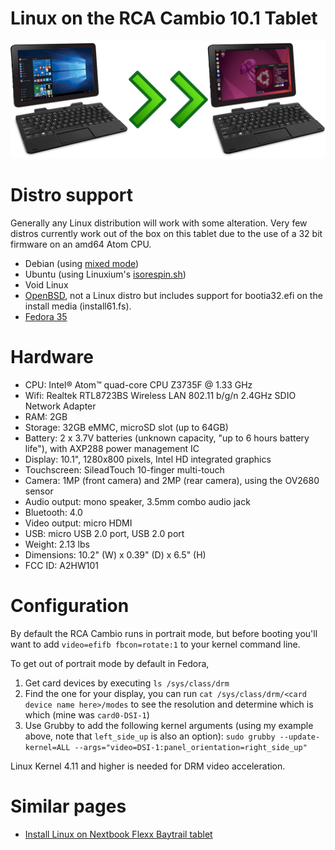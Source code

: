 # Linux on the RCA Cambio 10.1 Tablet

![alt text](https://github.com/devinsmith/rca-cambio-linux/raw/master/images/rca_cambio.jpg "Picture of RCA Cambio tablet")

# Distro support

Generally any Linux distribution will work with some alteration. Very few
distros currently work out of the box on this tablet due to the use of a 32
bit firmware on an amd64 Atom CPU.

- Debian (using [mixed mode](https://cdimage.debian.org/cdimage/unofficial/non-free/cd-including-firmware/10.6.0+nonfree/multi-arch/iso-cd/ "Mixed mode ISO"))
- Ubuntu (using Linuxium's [isorespin.sh](http://linuxiumcomau.blogspot.com.au/2017/06/customizing-ubuntu-isos-documentation.html))
- Void Linux
- [OpenBSD](openbsd/), not a Linux distro but includes support for bootia32.efi on the
  install media (install61.fs).
- [Fedora 35](https://download.fedoraproject.org/pub/fedora/linux/releases/35/Workstation/x86_64/iso/Fedora-Workstation-Live-x86_64-35-1.2.iso)

# Hardware

- CPU: Intel®️ Atom™️ quad-core CPU Z3735F @ 1.33 GHz
- Wifi: Realtek RTL8723BS Wireless LAN 802.11 b/g/n 2.4GHz SDIO Network Adapter
- RAM: 2GB
- Storage: 32GB eMMC, microSD slot (up to 64GB)
- Battery: 2 x 3.7V batteries (unknown capacity, "up to 6 hours battery life"), with AXP288 power management IC
- Display: 10.1", 1280x800 pixels, Intel HD integrated graphics
- Touchscreen: SileadTouch 10-finger multi-touch
- Camera: 1MP (front camera) and 2MP (rear camera), using the OV2680 sensor
- Audio output: mono speaker, 3.5mm combo audio jack
- Bluetooth: 4.0
- Video output: micro HDMI
- USB: micro USB 2.0 port, USB 2.0 port
- Weight: 2.13 lbs
- Dimensions: 10.2" (W) x 0.39" (D) x 6.5" (H)
- FCC ID: A2HW101

# Configuration

By default the RCA Cambio runs in portrait mode, but before booting you'll want
to add `video=efifb fbcon=rotate:1` to your kernel command line.

To get out of portrait mode by default in Fedora,
1. Get card devices by executing `ls /sys/class/drm`
2. Find the one for your display, you can run `cat /sys/class/drm/<card device name here>/modes` to see the resolution and determine which is which (mine was `card0-DSI-1`)
3. Use Grubby to add the following kernel arguments (using my example above, note that `left_side_up` is also an option): `sudo grubby --update-kernel=ALL --args="video=DSI-1:panel_orientation=right_side_up"`

Linux Kernel 4.11 and higher is needed for DRM video acceleration.

# Similar pages

- [Install Linux on Nextbook Flexx Baytrail tablet](https://github.com/burzumishi/linux-baytrail-flexx10)

